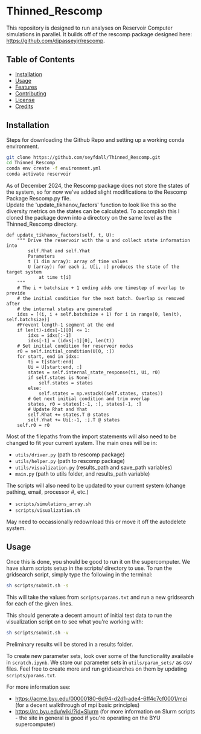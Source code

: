 # Thinned_Rescomp
This repository is designed to run analyses on Reservoir Computer simulations in parallel.  It builds off of the rescomp package designed here: https://github.com/djpasseyjr/rescomp.  

## Table of Contents
- [Installation](#installation)
- [Usage](#usage)
- [Features](#features)
- [Contributing](#contributing)
- [License](#license)
- [Credits](#credits)

## Installation
Steps for downloading the Github Repo and setting up a working conda environment.

```bash
git clone https://github.com/seyfdall/Thinned_Rescomp.git
cd Thinned_Rescomp
conda env create -f environment.yml
conda activate reservoir
```

As of December 2024, the Rescomp package does not store the states of the system, so for now we've added slight modifications to the Rescomp Package Rescomp.py file.  
Update the 'update_tikhanov_factors' function to look like this so the diversity metrics on the states can be calculated.  To accomplish this I cloned the package
down into a directory on the same level as the Thinned_Rescomp directory.
```code
def update_tikhanov_factors(self, t, U):
    """ Drive the reservoir with the u and collect state information into
        self.Rhat and self.Yhat
        Parameters
        t (1 dim array): array of time values
        U (array): for each i, U[i, :] produces the state of the target system
            at time t[i]
    """
    # The i + batchsize + 1 ending adds one timestep of overlap to provide
    # the initial condition for the next batch. Overlap is removed after
    # the internal states are generated
    idxs = [(i, i + self.batchsize + 1) for i in range(0, len(t), self.batchsize)]
    #Prevent length-1 segment at the end
    if len(t)-idxs[-1][0] <= 1:
        idxs = idxs[:-1]
        idxs[-1] = (idxs[-1][0], len(t))
    # Set initial condition for reservoir nodes
    r0 = self.initial_condition(U[0, :])
    for start, end in idxs:
        ti = t[start:end]
        Ui = U[start:end, :]
        states = self.internal_state_response(ti, Ui, r0)
        if self.states is None:
            self.states = states
        else:
            self.states = np.vstack((self.states, states))
        # Get next initial condition and trim overlap
        states, r0 = states[:-1, :], states[-1, :]
        # Update Rhat and Yhat
        self.Rhat += states.T @ states
        self.Yhat += Ui[:-1, :].T @ states
    self.r0 = r0
```

Most of the filepaths from the import statements will also need to be changed to fit your current system.  The main ones will be in:
* `utils/driver.py` (path to rescomp package)
* `utils/helper.py` (path to rescomp package)
* `utils/visualization.py` (results_path and save_path variables)
* `main.py` (path to utils folder, and results_path variable)

The scripts will also need to be updated to your current system (change pathing, email, processor #, etc.)
* `scripts/simulations_array.sh`
* `scripts/visualization.sh`

May need to occassionally redownload this or move it off the autodelete system.

## Usage
Once this is done, you should be good to run it on the supercomputer.  We have slurm scripts setup in the scripts/ directory to use.
To run the gridsearch script, simply type the following in the terminal:

```bash
sh scripts/submit.sh -s
```

This will take the values from `scripts/params.txt` and run a new gridsearch for each of the given lines.

This should generate a decent amount of initial test data to run the visualization script on to see what you're working with:

```bash
sh scripts/submit.sh -v
```

Preliminary results will be stored in a results folder.

To create new parameter sets, look over some of the functionality available in `scratch.ipynb`. We store our parameter sets in `utils/param_sets/` as csv files. Feel free to create more and run gridsearches on them by updating `scripts/params.txt`.

For more information see:
* https://acme.byu.edu/00000180-6d94-d2d1-ade4-6ff4c7cf0001/mpi (for a decent walkthrough of mpi basic principles)
* https://rc.byu.edu/wiki/?id=Slurm (for more information on Slurm scripts - the site in general is good if you're operating on the BYU supercomputer)
